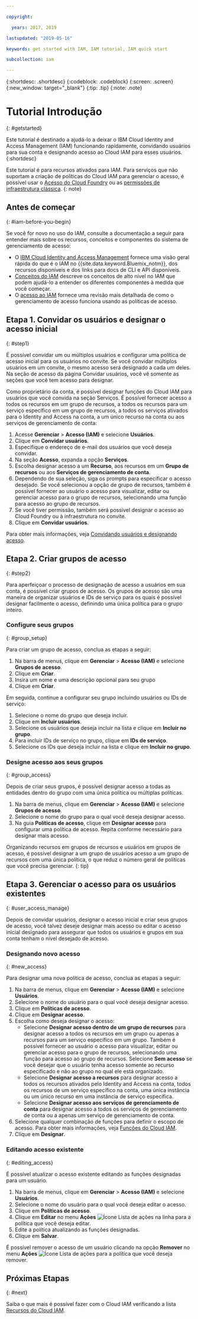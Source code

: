 ```yaml
---

copyright:

  years: 2017, 2019

lastupdated: "2019-05-16"

keywords: get started with IAM, IAM tutorial, IAM quick start

subcollection: iam

---
```


{:shortdesc: .shortdesc}
{:codeblock: .codeblock}
{:screen: .screen}
{:new_window: target="_blank"}
{:tip: .tip}
{:note: .note}

# Tutorial Introdução
{: #getstarted}

Este tutorial é destinado a ajudá-lo a deixar o IBM Cloud Identity and Access Management (IAM) funcionando rapidamente, convidando usuários para sua conta e designando acesso ao Cloud IAM para esses usuários.
{:shortdesc}

Este tutorial é para recursos ativados para IAM. Para serviços que não suportam a criação de políticas do Cloud IAM para gerenciar o acesso, é possível usar o [Acesso do Cloud Foundry](/docs/iam?topic=iam-cfaccess#cfaccess) ou as [permissões de infraestrutura clássica](/docs/iam?topic=iam-infrapermission#infrapermission).
{: note}

## Antes de começar
{: #iam-before-you-begin}

Se você for novo no uso do IAM, consulte a documentação a seguir para entender mais sobre os recursos, conceitos e componentes do sistema de gerenciamento de acesso:

* O [IBM Cloud Identity and Access Management](/docs/iam?topic=iam-iamoverview) fornece uma visão geral rápida do que é o IAM no {{site.data.keyword.Bluemix_notm}}, dos recursos disponíveis e dos links para docs de CLI e API disponíveis.
* [Conceitos do IAM](/docs/iam?topic=iam-iamconcepts) descreve os conceitos de alto nível no IAM que podem ajudá-lo a entender os diferentes componentes à medida que você começar.
* O [acesso ao IAM](/docs/iam?topic=iam-userroles) fornece uma revisão mais detalhada de como o gerenciamento de acesso funciona usando as políticas de acesso.


## Etapa 1. Convidar os usuários e designar o acesso inicial
{: #step1}

É possível convidar um ou múltiplos usuários e configurar uma política de acesso inicial para os usuários no
convite. Se você convidar múltiplos usuários em um convite, o mesmo acesso será designado a cada um deles. Na seção de acesso da página Convidar usuários, você vê somente as seções que você tem acesso para designar.

Como proprietário da conta, é possível designar funções do Cloud IAM para usuários que você convida na seção Serviços. É possível fornecer acesso a todos os recursos em um grupo de recursos, a todos os recursos para um serviço específico
em um grupo de recursos, a todos os serviços ativados para o Identity and Access na conta, a um único recurso na conta ou
aos serviços de gerenciamento de conta:

1. Acesse **Gerenciar** &gt; **Acesso (IAM)** e selecione **Usuários**.
2. Clique em **Convidar usuários**.
3. Especifique o endereço de e-mail dos usuários que você deseja convidar.
4. Na seção **Acesso**, expanda a opção **Serviços**.
5. Escolha designar acesso a um **Recurso**, aos recursos em um **Grupo de
recursos** ou aos **Serviços de gerenciamento de conta**.
6. Dependendo de sua seleção, siga os prompts para especificar o acesso desejado. Se você selecionou a opção de grupo de recursos, também é possível fornecer ao usuário o acesso para visualizar, editar ou gerenciar acesso para o grupo de recursos, selecionando uma função para acesso ao grupo de recursos.
7. Se você tiver permissão, também será possível designar o acesso ao Cloud Foundry ou à infraestrutura no convite.
8. Clique em **Convidar usuários**.

Para obter mais informações, veja [Convidando usuários e designando acesso](/docs/iam?topic=iam-iamuserinv#iamuserinv).

## Etapa 2. Criar grupos de acesso
{: #step2}

Para aperfeiçoar o processo de designação de acesso a usuários em sua conta, é possível criar grupos de acesso. Os grupos de acesso são uma maneira de organizar usuários e IDs de serviço para os quais é possível designar facilmente o acesso, definindo uma única política para o grupo inteiro.

### Configure seus grupos
{: #group_setup}

Para criar um grupo de acesso, conclua as etapas a seguir:

1. Na barra de menus, clique em **Gerenciar** &gt; **Acesso (IAM)** e selecione **Grupos de acesso**.
2. Clique em **Criar**.
3. Insira um nome e uma descrição opcional para seu grupo
4. Clique em **Criar**.

Em seguida, continue a configurar seu grupo incluindo usuários ou IDs de serviço:

1. Selecione o nome do grupo que deseja incluir.
2. Clique em **Incluir usuários**.
3. Selecione os usuários que deseja incluir na lista e clique em **Incluir no grupo**.
4. Para incluir IDs de serviço no grupo, clique em **IDs de serviço**.
5. Selecione os IDs que deseja incluir na lista e clique em **Incluir no grupo**.

### Designe acesso aos seus grupos
{: #group_access}

Depois de criar seus grupos, é possível designar acesso a todas as entidades dentro do grupo com uma única política ou múltiplas políticas.

1. Na barra de menus, clique em **Gerenciar** &gt; **Acesso (IAM)** e selecione **Grupos de acesso**.
2. Selecione o nome do grupo para o qual você deseja designar acesso.
3. Na guia **Políticas de acesso**, clique em **Designar acesso** para configurar uma política de acesso. Repita conforme necessário para designar mais acesso.

Organizando recursos em grupos de recursos e usuários em grupos de acesso, é possível designar a um grupo de usuários acesso a um grupo de recursos com uma única política, o que reduz o número geral de políticas que você precisa gerenciar.
{: tip}


## Etapa 3. Gerenciar o acesso para os usuários existentes
{: #user_access_manage}

Depois de convidar usuários, designar o acesso inicial e criar seus grupos de acesso, você talvez deseje designar mais acesso ou editar o acesso inicial designado para assegurar que todos os usuários e grupos em sua conta tenham o nível desejado de acesso.

### Designando novo acesso
{: #new_access}

Para designar uma nova política de acesso, conclua as etapas a seguir:

1. Na barra de menus, clique em **Gerenciar** &gt; **Acesso (IAM)** e selecione **Usuários**.
2. Selecione o nome do usuário para o qual você deseja designar acesso.
3. Clique em **Políticas de acesso**.
4. Clique em **Designar acesso**.
5. Escolha como deseja designar o acesso:
    * Selecione **Designar acesso dentro de um grupo de recursos** para designar acesso a todos os recursos em um grupo ou apenas a recursos para um serviço específico em um grupo. Também é possível fornecer ao usuário o acesso para visualizar, editar ou gerenciar acesso para o grupo de recursos, selecionando uma função para acesso ao grupo de recursos. Selecione **Sem acesso** se você desejar que o usuário tenha acesso somente ao recurso especificado e não ao grupo no qual ele está organizado.
    * Selecione **Designar acesso a recursos** para designar acesso a todos os recursos ativados pelo Identity and Access na conta, todos os recursos de um serviço específico na conta, uma única instância ou um único recurso em uma instância de serviço específica.
    * Selecione **Designar acesso aos serviços de gerenciamento de conta** para designar
acesso a todos os serviços de gerenciamento de conta ou a apenas um serviço de gerenciamento de conta.
5. Selecione qualquer combinação de funções para definir o escopo de acesso. Para obter mais informações, veja [Funções do Cloud IAM](/docs/iam?topic=iam-iamusermanrol#iamusermanrol).
6. Clique em **Designar**.


### Editando acesso existente
{: #editing_access}

É possível atualizar o acesso existente editando as funções designadas para um usuário.

1. Na barra de menus, clique em **Gerenciar** &gt; **Acesso (IAM)** e selecione **Usuários**.
2. Selecione o nome do usuário para o qual você deseja editar o acesso.
3. Clique em **Políticas de acesso**.
4. Clique em **Editar** no menu **Ações** ![Ícone Lista de ações](../icons/action-menu-icon.svg) na linha para a política que você deseja editar.
4. Edite a política atualizando as funções designadas.
5. Clique em **Salvar**.

É possível remover o acesso de um usuário clicando na opção **Remover** no menu **Ações** ![Ícone Lista de ações](../icons/action-menu-icon.svg) para a política que você deseja remover.

## Próximas Etapas
{: #next}

Saiba o que mais é possível fazer com o Cloud IAM verificando a lista [Recursos do Cloud IAM](/docs/iam?topic=iam-features#features).
